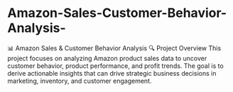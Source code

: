 # Amazon-Sales-Customer-Behavior-Analysis-
📊 Amazon Sales &amp; Customer Behavior Analysis 🔍 Project Overview This project focuses on analyzing Amazon product sales data to uncover customer behavior, product performance, and profit trends. The goal is to derive actionable insights that can drive strategic business decisions in marketing, inventory, and customer engagement.  
